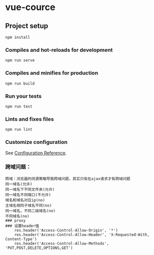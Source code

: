 # vue-cource

## Project setup
```
npm install
```

### Compiles and hot-reloads for development
```
npm run serve
```

### Compiles and minifies for production
```
npm run build
```

### Run your tests
```
npm run test
```

### Lints and fixes files
```
npm run lint
```

### Customize configuration
See [Configuration Reference](https://cli.vuejs.org/config/).
### 跨域问题：
    跨域：浏览器的同源策略导致跨域问题，其实只有在ajax请求才有跨域问题
    同一域名(允许)
    同一域名下不同文件夹(允许)
    同一域名不同端口(不允许)
    域名和域名对应ip(no)
    主域名相同子域名不同(no)
    同一域名，不同二级域名(no)
    不同域名(no)
    ### proxy
    ### 设置header值
        res.header('Access-Control-Allow-Origin', '*')
        res.header('Access-Control-Allow-Header', 'X-Requested-With, Content-Type')
        res.header('Access-Control-Allow-Methods', 'PUT,POST,DELETE,OPTIONS,GET')
    